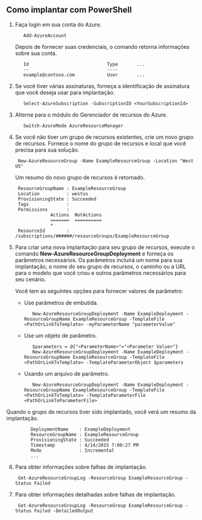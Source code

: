 ## <a name="how-to-deploy-with-powershell"></a>Como implantar com PowerShell

1. Faça login em sua conta do Azure.

          Add-AzureAccount

   Depois de fornecer suas credenciais, o comando retorna informações sobre sua conta.

          Id                             Type       ...
          --                             ----    
          example@contoso.com            User       ...   

2. Se você tiver várias assinaturas, forneça a identificação de assinatura que você deseja usar para implantação. 

          Select-AzureSubscription -SubscriptionID <YourSubscriptionId>

3. Alterne para o módulo do Gerenciador de recursos do Azure.

          Switch-AzureMode AzureResourceManager

4. Se você não tiver um grupo de recursos existentes, crie um novo grupo de recursos. Fornece o nome do grupo de recursos e local que você precisa para sua solução.

        New-AzureResourceGroup -Name ExampleResourceGroup -Location "West US"

   Um resumo do novo grupo de recursos é retornado.

        ResourceGroupName : ExampleResourceGroup
        Location          : westus
        ProvisioningState : Succeeded
        Tags              :
        Permissions       :
                    Actions  NotActions
                    =======  ==========
                    *
        ResourceId        : /subscriptions/######/resourceGroups/ExampleResourceGroup

5. Para criar uma nova implantação para seu grupo de recursos, execute o comando **New-AzureResourceGroupDeployment** e forneça os parâmetros necessários. Os parâmetros incluirá um nome para sua implantação, o nome do seu grupo de recursos, o caminho ou a URL para o modelo que você criou e outros parâmetros necessários para seu cenário. 
   
   Você tem as seguintes opções para fornecer valores de parâmetro: 
   
   - Use parâmetros de embutida.

            New-AzureResourceGroupDeployment -Name ExampleDeployment -ResourceGroupName ExampleResourceGroup -TemplateFile <PathOrLinkToTemplate> -myParameterName "parameterValue"

   - Use um objeto de parâmetro.

            $parameters = @{"<ParameterName>"="<Parameter Value>"}
            New-AzureResourceGroupDeployment -Name ExampleDeployment -ResourceGroupName ExampleResourceGroup -TemplateFile <PathOrLinkToTemplate> -TemplateParameterObject $parameters

   - Usando um arquivo de parâmetro.

            New-AzureResourceGroupDeployment -Name ExampleDeployment -ResourceGroupName ExampleResourceGroup -TemplateFile <PathOrLinkToTemplate> -TemplateParameterFile <PathOrLinkToParameterFile>

  Quando o grupo de recursos tiver sido implantado, você verá um resumo da implantação.

             DeploymentName    : ExampleDeployment
             ResourceGroupName : ExampleResourceGroup
             ProvisioningState : Succeeded
             Timestamp         : 4/14/2015 7:00:27 PM
             Mode              : Incremental
             ...

6. Para obter informações sobre falhas de implantação.

        Get-AzureResourceGroupLog -ResourceGroup ExampleResourceGroup -Status Failed

7. Para obter informações detalhadas sobre falhas de implantação.

        Get-AzureResourceGroupLog -ResourceGroup ExampleResourceGroup -Status Failed -DetailedOutput
